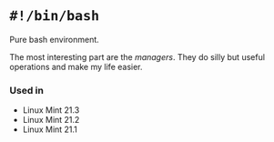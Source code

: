 # `#!/bin/bash`
Pure bash environment.

The most interesting part are the _managers_.
They do silly but useful operations and make my life easier.

### Used in
- Linux Mint 21.3
- Linux Mint 21.2
- Linux Mint 21.1
